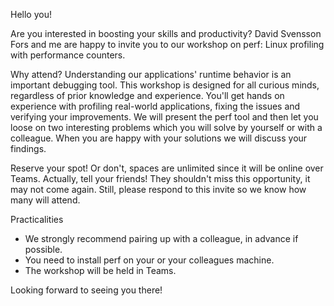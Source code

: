 Hello you!

Are you interested in boosting your skills and productivity? David Svensson
Fors and me are happy to invite you to our workshop on perf: Linux profiling
with performance counters.

Why attend?
Understanding our applications' runtime behavior is an important debugging
tool. This workshop is designed for all curious minds, regardless of prior
knowledge and experience. You'll get hands on experience with profiling
real-world applications, fixing the issues and verifying your improvements. We
will present the perf tool and then let you loose on two interesting problems
which you will solve by yourself or with a colleague. When you are happy with
your solutions we will discuss your findings.

Reserve your spot!
Or don't, spaces are unlimited since it will be online over Teams. Actually,
tell your friends! They shouldn't miss this opportunity, it may not come again.
Still, please respond to this invite so we know how many will attend.

Practicalities
- We strongly recommend pairing up with a colleague, in advance if possible.
- You need to install perf on your or your colleagues machine.
- The workshop will be held in Teams.

Looking forward to seeing you there!
